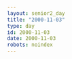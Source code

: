 ```yaml
---
layout: senior2_day
title: "2000-11-03"
type: day
id: 2000-11-03
date: 2000-11-03
robots: noindex
---
```


